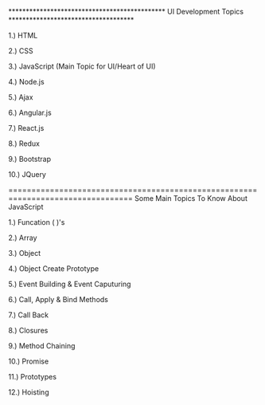 ********************************************* UI Development Topics  ************************************

1.)  HTML

2.)  CSS

3.)  JavaScript (Main Topic for UI/Heart of UI)

4.)  Node.js

5.)  Ajax

6.)  Angular.js

7.)  React.js

8.)  Redux

9.)  Bootstrap

10.) JQuery 



=================================================================================
                    Some Main Topics To Know About JavaScript 



1.)  Funcation ( )'s

2.)  Array

3.)  Object

4.)  Object Create Prototype

5.)  Event Building &  Event Caputuring

6.)  Call, Apply & Bind Methods

7.)  Call Back

8.)  Closures

9.)  Method Chaining

10.) Promise

11.) Prototypes

12.) Hoisting


